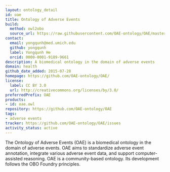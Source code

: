 ```yaml
---
layout: ontology_detail
id: oae
title: Ontology of Adverse Events
build:
  method: owl2obo
  source_url: https://raw.githubusercontent.com/OAE-ontology/OAE/master/src/oae_merged.owl
contact:
  email: yongqunh@med.umich.edu
  github: yongqunh
  label: Yongqunh He
  orcid: 0000-0001-9189-9661
description: A biomedical ontology in the domain of adverse events
domain: health
github_date_added: 2015-07-28
homepage: https://github.com/OAE-ontology/OAE/
license:
  label: CC BY 3.0
  url: http://creativecommons.org/licenses/by/3.0/
preferredPrefix: OAE
products:
- id: oae.owl
repository: https://github.com/OAE-ontology/OAE
tags:
- adverse events
tracker: https://github.com/OAE-ontology/OAE/issues
activity_status: active
---
```


The Ontology of Adverse Events (OAE) is a biomedical ontology in the domain of adverse events. OAE aims to standardize adverse event annotation, integrate various adverse event data, and support computer-assisted reasoning.  OAE is a community-based ontology. Its development follows the OBO Foundry principles.
